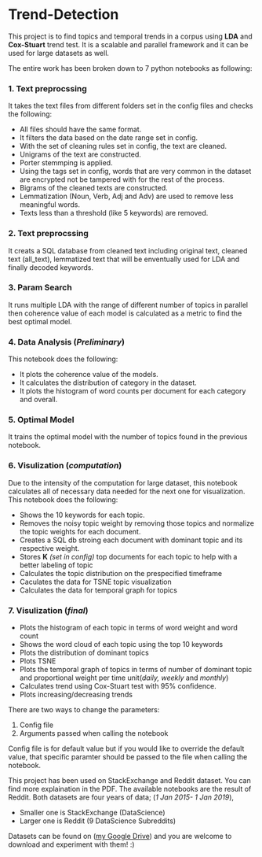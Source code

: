 Trend-Detection
===============


This project is to find topics and temporal trends in a corpus using **LDA** and **Cox-Stuart** trend test. It is a scalable and parallel framework and it can be used for large datasets as well. 

The entire work has been broken down to 7 python notebooks as following:

### 1. Text preprocssing ###

It takes the text files from different folders set in the config files and checks the following:

  * All files should have the same format.
  * It filters the data based on the date range set in config.
  * With the set of cleaning rules set in config, the text are cleaned.
  * Unigrams of the text are constructed.
  * Porter stemmping is applied.
  * Using the tags set in config, words that are very common in the dataset are encrypted not be tampered with for the rest of the process.
  * Bigrams of the cleaned texts are constructed.
  * Lemmatization (Noun, Verb, Adj and Adv) are used to remove less meaningful words.
  * Texts less than a threshold (like 5 keywords) are removed.
  
### 2. Text preprocssing ###

It creats a SQL database from cleaned text including original text, cleaned text (all_text), lemmatized text that will be enventually used for LDA and finally decoded keywords.


### 3. Param Search ###

It runs multiple LDA with the range of different number of topics in parallel then coherence value of each model is calculated as a metric to find the best optimal model.
 
### 4. Data Analysis (*Preliminary*) ###

This notebook does the following:
 * It plots the coherence value of the models. 
 * It calculates the distribution of category in the dataset.
 * It plots the histogram of word counts per document for each category and overall.
 
 
### 5. Optimal Model ###

It trains the optimal model with the number of topics found in the previous notebook.


### 6. Visulization (*computation*) ###

Due to the intensity of the computation for large dataset, this notebook calculates all of necessary data needed for the next one for visualization. This notebook does the following:

 * Shows the 10 keywords for each topic.
 * Removes the noisy topic weight by removing those topics and normalize the topic weights for each document.
 * Creates a SQL db stroing each document with dominant topic and its respective weight.
 * Stores **K** *(set in config)* top documents for each topic to help with a better labeling of topic
 * Calculates the topic distribution on the prespecified timeframe
 * Caculates the data for TSNE topic visualization
 * Calculates the data for temporal graph for topics
 

### 7. Visulization (*final*)  ###

 * Plots the histogram of each topic in terms of word weight and word count
 * Shows the word cloud of each topic using the top 10 keywords
 * Plots the distribution of dominant topics
 * Plots TSNE 
 * Plots the temporal graph of topics in terms of number of dominant topic and proportional weight per time unit(*daily, weekly* and *monthly*)
 * Calculates trend using Cox-Stuart test with 95% confidence.
 * Plots increasing/decreasing trends


There are two ways to change the parameters: 

1. Config file
2. Arguments passed when calling the notebook

Config file is for default value but if you would like to override the default value, that specific paramter should be passed to the file when calling the notebook.


This project has been used on StackExchange and Reddit dataset. You can find more explaination in the PDF.
The available notebooks are the result of Reddit.
Both datasets are four years of data; (*1 Jan 2015- 1 Jan 2019*), 
 * Smaller one is StackExchange (DataScience)
 * Larger one is Reddit (9 DataScience Subreddits)


Datasets can be found on ([my Google Drive](https://drive.google.com/open?id=1q8Dvm-54CgLj-bmVxD6i1hvRT_WhYhpV)) and you are welcome to download and experiment with them! :)
 
 
